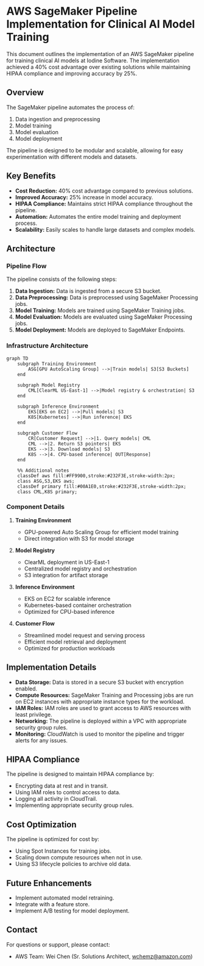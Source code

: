 # AWS SageMaker Pipeline Implementation for Clinical AI Model Training

This document outlines the implementation of an AWS SageMaker pipeline for training clinical AI models at Iodine Software. The implementation achieved a 40% cost advantage over existing solutions while maintaining HIPAA compliance and improving accuracy by 25%.

## Overview

The SageMaker pipeline automates the process of:

1.  Data ingestion and preprocessing
2.  Model training
3.  Model evaluation
4.  Model deployment

The pipeline is designed to be modular and scalable, allowing for easy experimentation with different models and datasets.

## Key Benefits

*   **Cost Reduction:** 40% cost advantage compared to previous solutions.
*   **Improved Accuracy:** 25% increase in model accuracy.
*   **HIPAA Compliance:** Maintains strict HIPAA compliance throughout the pipeline.
*   **Automation:** Automates the entire model training and deployment process.
*   **Scalability:** Easily scales to handle large datasets and complex models.

## Architecture

### Pipeline Flow

The pipeline consists of the following steps:

1.  **Data Ingestion:** Data is ingested from a secure S3 bucket.
2.  **Data Preprocessing:** Data is preprocessed using SageMaker Processing jobs.
3.  **Model Training:** Models are trained using SageMaker Training jobs.
4.  **Model Evaluation:** Models are evaluated using SageMaker Processing jobs.
5.  **Model Deployment:** Models are deployed to SageMaker Endpoints.

### Infrastructure Architecture

```mermaid
graph TD
    subgraph Training Environment
        ASG[GPU AutoScaling Group] -->|Train models| S3[S3 Buckets]
    end

    subgraph Model Registry
        CML[ClearML US-East-1] -->|Model registry & orchestration| S3
    end

    subgraph Inference Environment
        EKS[EKS on EC2] -->|Pull models| S3
        K8S[Kubernetes] -->|Run inference| EKS
    end

    subgraph Customer Flow
        CR[Customer Request] -->|1. Query models| CML
        CML -->|2. Return S3 pointers| EKS
        EKS -->|3. Download models| S3
        K8S -->|4. CPU-based inference| OUT[Response]
    end

    %% Additional notes
    classDef aws fill:#FF9900,stroke:#232F3E,stroke-width:2px;
    class ASG,S3,EKS aws;
    classDef primary fill:#00A1E0,stroke:#232F3E,stroke-width:2px;
    class CML,K8S primary;
```

### Component Details

1. **Training Environment**
   - GPU-powered Auto Scaling Group for efficient model training
   - Direct integration with S3 for model storage

2. **Model Registry**
   - ClearML deployment in US-East-1
   - Centralized model registry and orchestration
   - S3 integration for artifact storage

3. **Inference Environment**
   - EKS on EC2 for scalable inference
   - Kubernetes-based container orchestration
   - Optimized for CPU-based inference

4. **Customer Flow**
   - Streamlined model request and serving process
   - Efficient model retrieval and deployment
   - Optimized for production workloads

## Implementation Details

*   **Data Storage:** Data is stored in a secure S3 bucket with encryption enabled.
*   **Compute Resources:** SageMaker Training and Processing jobs are run on EC2 instances with appropriate instance types for the workload.
*   **IAM Roles:** IAM roles are used to grant access to AWS resources with least privilege.
*   **Networking:** The pipeline is deployed within a VPC with appropriate security group rules.
*   **Monitoring:** CloudWatch is used to monitor the pipeline and trigger alerts for any issues.

## HIPAA Compliance

The pipeline is designed to maintain HIPAA compliance by:

*   Encrypting data at rest and in transit.
*   Using IAM roles to control access to data.
*   Logging all activity in CloudTrail.
*   Implementing appropriate security group rules.

## Cost Optimization

The pipeline is optimized for cost by:

*   Using Spot Instances for training jobs.
*   Scaling down compute resources when not in use.
*   Using S3 lifecycle policies to archive old data.

## Future Enhancements

*   Implement automated model retraining.
*   Integrate with a feature store.
*   Implement A/B testing for model deployment.

## Contact

For questions or support, please contact:
- AWS Team: Wei Chen (Sr. Solutions Architect, wchemz@amazon.com)
